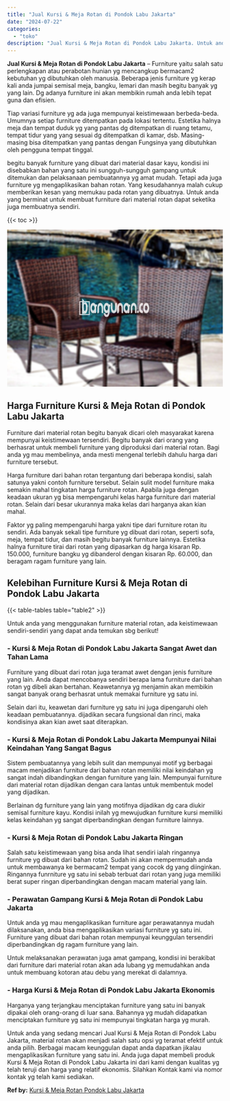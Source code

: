```yaml
---
title: "Jual Kursi & Meja Rotan di Pondok Labu Jakarta"
date: "2024-07-22"
categories: 
  - "toko"
description: "Jual Kursi & Meja Rotan di Pondok Labu Jakarta. Untuk anda yang sedang mencari Jual Kursi & Meja Rotan di Pondok Labu Jakarta, material rotan akan menjadi sa..."
---
```


**Jual Kursi & Meja Rotan di Pondok Labu Jakarta** – Furniture yaitu salah satu perlengkapan atau perabotan hunian yg mencangkup bermacam2 kebutuhan yg dibutuhkan oleh manusia. Beberapa jenis furniture yg kerap kali anda jumpai semisal meja, bangku, lemari dan masih begitu banyak yg yang lain. Dg adanya furniture ini akan membikin rumah anda lebih tepat guna dan efisien.

Tiap variasi furniture yg ada juga mempunyai keistimewaan berbeda-beda. Umumnya setiap furniture ditempatkan pada lokasi tertentu. Estetika halnya meja dan tempat duduk yg yang pantas dg ditempatkan di ruang tetamu, tempat tidur yang yang sesuai dg ditempatkan di kamar, dsb. Masing-masing bisa ditempatkan yang pantas dengan Fungsinya yang dibutuhkan oleh pengguna tempat tinggal.

begitu banyak furniture yang dibuat dari material dasar kayu, kondisi ini disebabkan bahan yang satu ini sungguh-sungguh gampang untuk ditemukan dan pelaksanaan pembuatannya yg amat mudah. Tetapi ada juga furniture yg mengaplikasikan bahan rotan. Yang kesudahannya malah cukup memberikan kesan yang memukau pada rotan yang dibuatnya. Untuk anda yang berminat untuk membuat furniture dari material rotan dapat seketika juga membuatnya sendiri.

{{< toc >}}

![Jual Kursi & Meja Rotan di Pondok Labu Jakarta](/images/kursi-meja-rotan-murah43.png)

## Harga Furniture Kursi & Meja Rotan di Pondok Labu Jakarta

Furniture dari material rotan begitu banyak dicari oleh masyarakat karena mempunyai keistimewaan tersendiri. Begitu banyak dari orang yang berhasrat untuk membeli furniture yang diproduksi dari material rotan. Bagi anda yg mau membelinya, anda mesti mengenal terlebih dahulu harga dari furniture tersebut.

Harga furniture dari bahan rotan tergantung dari beberapa kondisi, salah satunya yakni contoh furniture tersebut. Selain sulit model furniture maka semakin mahal tingkatan harga furniture rotan. Apabila juga dengan keadaan ukuran yg bisa mempengaruhi kelas harga furniture dari material rotan. Selain dari besar ukurannya maka kelas dari harganya akan kian mahal.

Faktor yg paling mempengaruhi harga yakni tipe dari furniture rotan itu sendiri. Ada banyak sekali tipe furniture yg dibuat dari rotan, seperti sofa, meja, tempat tidur, dan masih begitu banyak furniture lainnya. Estetika halnya furniture tirai dari rotan yang dipasarkan dg harga kisaran Rp. 150.000, furniture bangku yg dibanderol dengan kisaran Rp. 60.000, dan beragam ragam furniture yang lain.

## Kelebihan Furniture Kursi & Meja Rotan di Pondok Labu Jakarta

{{< table-tables table="table2" >}}

Untuk anda yang menggunakan furniture material rotan, ada keistimewaan sendiri-sendiri yang dapat anda temukan sbg berikut!

### \- Kursi & Meja Rotan di Pondok Labu Jakarta Sangat Awet dan Tahan Lama

Furniture yang dibuat dari rotan juga teramat awet dengan jenis furniture yang lain. Anda dapat mencobanya sendiri berapa lama furniture dari bahan rotan yg dibeli akan bertahan. Keawetannya yg menjamin akan membikin sangat banyak orang berhasrat untuk memakai furniture yg satu ini.

Selain dari itu, keawetan dari furniture yg satu ini juga dipengaruhi oleh keadaan pembuatannya. dijadikan secara fungsional dan rinci, maka kondisinya akan kian awet saat diterapkan.

### \- Kursi & Meja Rotan di Pondok Labu Jakarta Mempunyai Nilai Keindahan Yang Sangat Bagus

Sistem pembuatannya yang lebih sulit dan mempunyai motif yg berbagai macam menjadikan furniture dari bahan rotan memiliki nilai keindahan yg sangat indah dibandingkan dengan furniture yang lain. Mempunyai furniture dari material rotan dijadikan dengan cara lantas untuk membentuk model yang dijadikan.

Berlainan dg furniture yang lain yang motifnya dijadikan dg cara diukir semisal furniture kayu. Kondisi inilah yg mewujudkan furniture kursi memiliki kelas keindahan yg sangat diperbandingkan dengan furniture lainnya.

### \- Kursi & Meja Rotan di Pondok Labu Jakarta Ringan

Salah satu keistimewaan yang bisa anda lihat sendiri ialah ringannya furniture yg dibuat dari bahan rotan. Sudah ini akan mempermudah anda untuk membawanya ke bermacam2 tempat yang cocok dg yang diinginkan. Ringannya funrniture yg satu ini sebab terbuat dari rotan yang juga memiliki berat super ringan diperbandingkan dengan macam material yang lain.

### \- Perawatan Gampang Kursi & Meja Rotan di Pondok Labu Jakarta

Untuk anda yg mau mengaplikasikan furniture agar perawatannya mudah dilaksanakan, anda bisa mengaplikasikan variasi furniture yg satu ini. Furniture yang dibuat dari bahan rotan mempunyai keunggulan tersendiri diperbandingkan dg ragam furniture yang lain.

Untuk melaksanakan perawatan juga amat gampang, kondisi ini berakibat dari furniture dari material rotan akan ada lubang yg memudahkan anda untuk membuang kotoran atau debu yang merekat di dalamnya.

### \- Harga Kursi & Meja Rotan di Pondok Labu Jakarta Ekonomis

Harganya yang terjangkau menciptakan furniture yang satu ini banyak dipakai oleh orang-orang di luar sana. Bahannya yg mudah didapatkan menciptakan furniture yg satu ini mempunyai tingkatan harga yg murah.

Untuk anda yang sedang mencari Jual Kursi & Meja Rotan di Pondok Labu Jakarta, material rotan akan menjadi salah satu opsi yg teramat efektif untuk anda pilih. Berbagai macam keunggulan dapat anda dapatkan jikalau mengaplikasikan furniture yang satu ini. Anda juga dapat membeli produk Kursi & Meja Rotan di Pondok Labu Jakarta ini dari kami dengan kualitas yg telah teruji dan harga yang relatif ekonomis. Silahkan Kontak kami via nomor kontak yg telah kami sediakan.

**Ref by:** [Kursi & Meja Rotan Pondok Labu Jakarta](https://id.wikipedia.org/wiki/Kursi)

